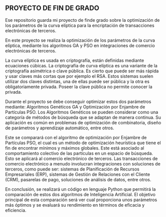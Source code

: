 ## PROYECTO DE FIN DE GRADO

Ese repositorio guarda mi proyecto de finde grado sobre la optimización de los parámetros de la curva elíptica para la encriptación de transacciones electrónicas de terceros.

En este proyecto se realiza la optimización de los parámetros de la curva elíptica, mediante los algoritmos GA y PSO en integraciones de comercio electrónicas de terceros.

La curva elíptica es usada en criptografía, están definidas mediante ecuaciones cúbicas. La criptografía de curva elíptica es una variante de la criptografía asimétrica o clave pública. Es cierto que puede ser más rápida y usar claves más cortas que por ejemplo el RSA. Estos sistemas suelen utilizar dos claves distintas, una de ellas puede ser pública y la otra es obligatoriamente privada. Poseer la clave pública no permite conocer la privada.

Durante el proyecto se debe conseguir optimizar estos dos parámetros mediante: Algoritmos Genéticos GA y Optimización por Enjambre de Partículas PSO.
Los Algoritmos Genéticos se pueden considerar como una categoría de métodos de búsqueda que se adaptan de manera continua. Su aplicación es común en problemas de optimización de combinatoria, diseño de parámetros y aprendizaje automático, entre otros.

Este se comparará con el algoritmo de optimización por Enjambre de Partículas PSO, el cual es un método de optimización heurística que tiene el fin de encontrar mínimos y máximos globales. Este está asociado al comportamiento colectivo de las partículas en un espacio de búsqueda.
Esto se aplicará al comercio electrónico de terceros. Las transacciones de comercio electrónico a menudo involucran integraciones con soluciones de terceros, como puede ser: sistemas de Planificación de Recursos Empresariales (ERP), sistemas de Gestión de Relaciones con el Cliente (CRM), pasarelas de pago, soluciones de análisis de datos, entre otros.

En conclusión, se realizará un código en lenguaje Python que permitirá la comparación de estos dos algoritmos de Inteligencia Artificial. El objetivo principal de esta comparación será ver cual proporciona unos parámetros más óptimos y se evaluará su rendimiento en términos de eficacia y eficiencia.
